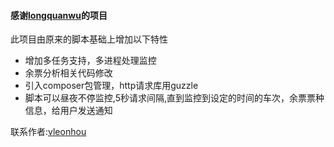 #### 感谢[longquanwu](https://github.com/longquanwu)的项目
    
此项目由原来的脚本基础上增加以下特性
* 增加多任务支持，多进程处理监控
* 余票分析相关代码修改
* 引入composer包管理，http请求库用guzzle
* 脚本可以昼夜不停监控,5秒请求间隔,直到监控到设定的时间的车次，余票票种信息，给用户发送通知

联系作者:[vleonhou](http://weibo.com/2346914672/profile?rightmod=1&wvr=6&mod=personinfo&is_all=1)

